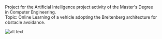 Project for the Artificial Intelligence project activity of the Master's Degree in Computer Engineering. <br>
Topic: Online Learning of a vehicle adopting the Breitenberg architecture for obstacle avoidance.

![alt text](https://github.com/k-kappa/AttivitaProgettualeIA/master/DOCAIjpg/AttivitàProgettualeIAKoss_EN_page-0001.jpg?raw=true)
